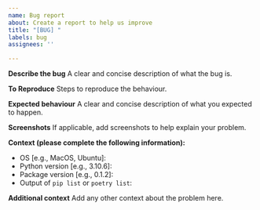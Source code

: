 ```yaml
---
name: Bug report
about: Create a report to help us improve
title: "[BUG] "
labels: bug
assignees: ''

---
```


**Describe the bug**
A clear and concise description of what the bug is.

**To Reproduce**
Steps to reproduce the behaviour.

**Expected behaviour**
A clear and concise description of what you expected to happen.

**Screenshots**
If applicable, add screenshots to help explain your problem.

**Context (please complete the following information):**
 - OS [e.g., MacOS, Ubuntu]:
 - Python version [e.g., 3.10.6]:
 - Package version [e.g., 0.1.2]:
 - Output of `pip list` or `poetry list`:

**Additional context**
Add any other context about the problem here.
